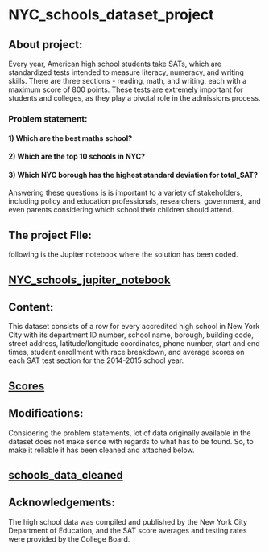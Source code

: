 # NYC_schools_dataset_project


## About project:
Every year, American high school students take SATs, which are standardized tests intended to measure literacy, numeracy, and writing skills. There are three sections - reading, math, and writing, each with a maximum score of 800 points. These tests are extremely important for students and colleges, as they play a pivotal role in the admissions process. 

### Problem statement:
#### 1) Which are the best maths school?
#### 2) Which are the top 10 schools in NYC?
#### 3) Which NYC borough has the highest standard deviation for total_SAT?

Answering these questions is  is important to a variety of stakeholders, including policy and education professionals, researchers, government, and even parents considering which school their children should attend.

## The project FIle:
following is the Jupiter notebook where the solution has been coded.

## [NYC_schools_jupiter_notebook](https://github.com/nikhilkhawase/NYC_school_project/blob/main/NYC_schools_jupiter_notebook%20(1).ipynb)

## Content:
This dataset consists of a row for every accredited high school in New York City with its department ID number, school name, borough, building code, street address, latitude/longitude coordinates, phone number, start and end times, student enrollment with race breakdown, and average scores on each SAT test section for the 2014-2015 school year.

## [Scores](https://github.com/nikhilkhawase/NYC_school_project/blob/main/scores.csv)

## Modifications:
Considering the problem statements, lot of data originally available in the dataset does not make sence with regards to what has to be found. So, to make it reliable it has been cleaned and attached below.

## [schools_data_cleaned](https://github.com/nikhilkhawase/NYC_school_project/blob/main/schools_data_cleaned.csv)


## Acknowledgements:
The high school data was compiled and published by the New York City Department of Education, and the SAT score averages and testing rates were provided by the College Board.
